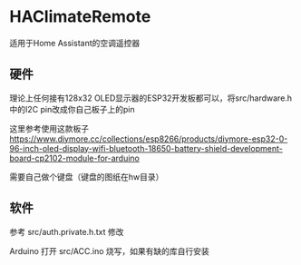 # HAClimateRemote

适用于Home Assistant的空调遥控器

## 硬件

理论上任何接有128x32 OLED显示器的ESP32开发板都可以，将src/hardware.h中的I2C pin改成你自己板子上的pin

这里参考使用这款板子 https://www.diymore.cc/collections/esp8266/products/diymore-esp32-0-96-inch-oled-display-wifi-bluetooth-18650-battery-shield-development-board-cp2102-module-for-arduino

需要自己做个键盘（键盘的图纸在hw目录）

## 软件

参考 src/auth.private.h.txt 修改

Arduino 打开 src/ACC.ino 烧写，如果有缺的库自行安装

